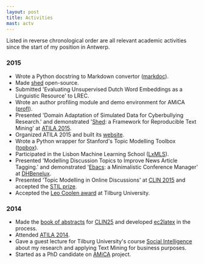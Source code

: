 ```yaml
---
layout: post
title: Activities
mast: actv
---
```


Listed in reverse chronological order are all relevant academic activities
since the start of my position in Antwerp.

### 2015

* Wrote a Python docstring to Markdown convertor ([markdoc](http://www.amicaproject.be/markdoc)).
* Made [shed](https://www.github.com/cmry/shed) open-source.
* Submitted 'Evaluating Unsupervised Dutch Word Embeddings as a Linguistic Resource' to LREC.
* Wrote an author profiling module and demo environment for AMiCA ([profl](http://www.amicaproject.be/profl)).
* Presented 'Domain Adaptation of Simulated Data for Cyberbullying Research.' and demonstrated '[Shed](https://www.github.com/cmry/shed): a Framework for Reproducible Text Mining' at [ATILA 2015](http://www.clips.uantwerpen.be/atila15).
* Organized ATILA 2015 and built its [website](http://www.clips.uantwerpen.be/atila15).
* Wrote a Python wrapper for Stanford's Topic Modelling Toolbox ([topbox](https://www.github.com/cmry/shed)).
* Participated in the Lisbon Machine Learning School ([LxMLS](http://lxmls.it.pt/2015/)).
* Presented 'Modelling Discussion Topics to Improve News Article Tagging.' and demonstrated '[Ebacs](https://www.github.com/cmry/ebacs): a Minimalistic Conference Manager' at [DHBenelux](http://dhbenelux.org/).
* Presented 'Topic Modelling in Online Discussions' at [CLIN 2015](http://www.clips.uantwerpen.be/clin25/home) and accepted the [STIL prize](http://www.let.rug.nl/vannoord/Clin/stilprijs.html).
* Accepted the [Leo Coolen award](http://www.clips.ua.ac.be/news/chris-emmery-wins-leo-coolen-award-for-his-master-dissertation) at Tilburg University.

### 2014

* Made the [book of abstracts](http://www.clips.uantwerpen.be/~ben/sites/default/files/book_of_abstracts_final.pdf) for [CLIN25](http://www.clips.uantwerpen.be/clin25/home) and
  developed [ec2latex](https://www.github.com/cmry/ec2latex) in the process.
* Attended [ATILA 2014](http://www.lt3.ugent.be/atila/).
* Gave a guest lecture for Tilburg University's course [Social Intelligence](https://mystudy.uvt.nl/it10.vakzicht?taal=N&pfac=FGW&vakcode=880021)
  about my research and applying Text Mining for business purposes.
* Started as a PhD candidate on [AMiCA](http://www.amicaproject.be/) project.
